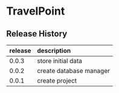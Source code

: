 # TravelPoint

## Release History
| release | description |
| --- | :--- |
| 0.0.3 | store initial data |
| 0.0.2 | create database manager |
| 0.0.1 | create project |